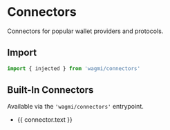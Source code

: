 <script setup>
import { getSidebar } from '../.vitepress/sidebar'

const connectors = getSidebar()['/react']
  .find(x => x.text === 'API').items
  .find(x => x.link === '/react/connectors').items
  .sort((a, b) => a.text.localeCompare(b.text))
</script>

# Connectors

Connectors for popular wallet providers and protocols.

## Import

```ts
import { injected } from 'wagmi/connectors'
```

## Built-In Connectors

Available via the `'wagmi/connectors'` entrypoint.

<ul>
  <li v-for="connector of connectors">
    <a :href="connector.link">{{ connector.text }}</a>
  </li>
</ul>
